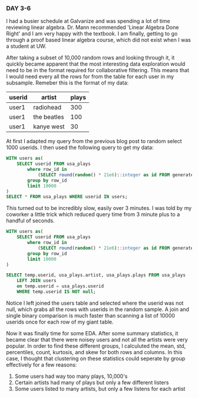 ### DAY 3-6

I had a busier schedule at Galvanize and was spending a lot of time reviewing linear algebra. Dr. Mann recommended 'Linear Algebra Done Right' and I am very happy with the textbook. I am finally, getting to go through a proof based linear algebra course, which did not exist when I was a student at UW. 

After taking a subset of 10,000 random rows and looking through it, it quickly became apparent that the most interesting data exploration would need to be in the format required for collaborative filtering. This means that I would need every all the rows for from the table for each user in my subsample. Remeber this is the format of my data:

| userid | artist      | plays |
|--------|-------------|-------|
| user1  | radiohead   | 300   |
| user1  | the beatles | 100   | 
| user1  | kanye west  | 30    |   

At first I adapted my query from the previous blog post to random select 1000 userids. I then used the following query to get my data:
```SQL
WITH users as(
	SELECT userid FROM usa_plays 
		where row_id in 
			(SELECT round(random() * 21e6)::integer as id FROM generate_series(1, 1000)) 
		group by row_id 
		limit 10000
)
SELECT * FROM usa_plays WHERE userid IN users;
```
This turned out to be incredibly slow, easily over 3 minutes. I was told by my coworker a little trick which reduced query time from 3 minute plus to a handful of seconds.

```SQL
WITH users as(
	SELECT userid FROM usa_plays 
		where row_id in 
			(SELECT round(random() * 21e6)::integer as id FROM generate_series(1, 10000)) 
		group by row_id 
		limit 10000
)

SELECT temp.userid, usa_plays.artist, usa_plays.plays FROM usa_plays
	LEFT JOIN users
	on temp.userid = usa_plays.userid
	WHERE temp.userid IS NOT null;
```

Notice I left joined the users table and selected where the userid was not null, which grabs all the rows with userids in the random sample. A join and single binary comparison is much faster than scanning a list of 10000 userids once for each row of my giant table. 

Now it was finally time for some EDA. After some summary statistics, it became clear that there were noisey users and not all the artists were very popular. In order to find these different groups, I calculuted the mean, std, percentiles, count, kurtosis, and skew for both rows and columns. In this case, I thought that clustering on these statistics could seperate by group effectively for a few reasons:
1. Some users had way too many plays, 10,000's
2. Certain artists had many of plays but only a few different listers
3. Some users listed to many artists, but only a few listens for each artist
